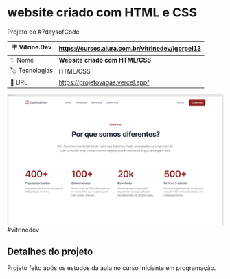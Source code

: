 # website criado com HTML e CSS

Projeto do #7daysofCode

| :placard: Vitrine.Dev | https://cursos.alura.com.br/vitrinedev/igorpel13 |
| -------------  | --- |
| :sparkles: Nome        | **Website criado com HTML/CSS**
| :label: Tecnologias | HTML/CSS
| :rocket: URL         | https://projetovagas.vercel.app/

<!-- Inserir imagem com a #vitrinedev ao final do link -->
![](imagens/Site_vagas_img1.png)#vitrinedev

## Detalhes do projeto
Projeto feito após os estudos da aula no curso Iniciante em programação.
